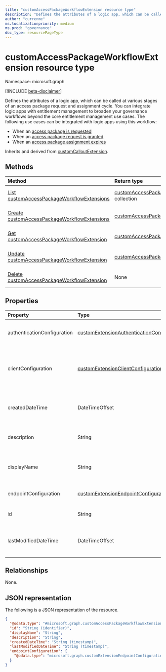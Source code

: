 ```yaml
---
title: "customAccessPackageWorkflowExtension resource type"
description: "Defines the attributes of a logic app, which can be called at various stages of an access package request and assignment cycle."
author: "currenme"
ms.localizationpriority: medium
ms.prod: "governance"
doc_type: resourcePageType
---
```


# customAccessPackageWorkflowExtension resource type

Namespace: microsoft.graph

[!INCLUDE [beta-disclaimer](../../includes/beta-disclaimer.md)]

Defines the attributes of a logic app, which can be called at various stages of an access package request and assignment cycle. You can integrate logic apps with entitlement management to broaden your governance workflows beyond the core entitlement management use cases. The following use cases can be integrated with logic apps using this workflow:
- When an [access package is requested](accesspackageassignmentrequest.md)
- When an [access package request is granted](accesspackageassignment.md)
- When an [access package assignment expires](accesspackageassignment.md)

Inherits and derived from [customCalloutExtension](../resources/customcalloutextension.md).


## Methods
|Method|Return type|Description|
|:---|:---|:---|
|[List customAccessPackageWorkflowExtensions](../api/accesspackagecatalog-list-customaccesspackageworkflowextensions.md)|[customAccessPackageWorkflowExtension](../resources/customaccesspackageworkflowextension.md) collection|Get a list of the [customAccessPackageWorkflowExtension](../resources/customaccesspackageworkflowextension.md) objects and their properties.|
|[Create customAccessPackageWorkflowExtensions](../api/accesspackagecatalog-post-customaccesspackageworkflowextensions.md)|[customAccessPackageWorkflowExtension](../resources/customaccesspackageworkflowextension.md)|Create a new [customAccessPackageWorkflowExtension](../resources/customaccesspackageworkflowextension.md) object.|
|[Get customAccessPackageWorkflowExtension](../api/customaccesspackageworkflowextension-get.md)|[customAccessPackageWorkflowExtension](../resources/customaccesspackageworkflowextension.md)|Read the properties and relationships of a [customAccessPackageWorkflowExtension](../resources/customaccesspackageworkflowextension.md) object.|
|[Update customAccessPackageWorkflowExtension](../api/customaccesspackageworkflowextension-update.md)|[customAccessPackageWorkflowExtension](../resources/customaccesspackageworkflowextension.md)|Update the properties of a [customAccessPackageWorkflowExtension](../resources/customaccesspackageworkflowextension.md) object.|
|[Delete customAccessPackageWorkflowExtension](../api/customaccesspackageworkflowextension-delete.md)|None|Deletes a [customAccessPackageWorkflowExtension](../resources/customaccesspackageworkflowextension.md) object.|

## Properties
|Property|Type|Description|
|:---|:---|:---|
|authenticationConfiguration|[customExtensionAuthenticationConfiguration](../resources/customextensionauthenticationconfiguration.md)|Configuration for securing the API call to the logic app. For example, using OAuth client credentials flow. Inherited from [customCalloutExtension](../resources/customcalloutextension.md).|
|clientConfiguration|[customExtensionClientConfiguration](../resources/customextensionclientconfiguration.md)| HTTP connection settings that define how long Azure AD can wait for a connection to a logic app, how many times you can retry a timed-out connection and the exception scenarios when retries are allowed. Inherited from [customCalloutExtension](../resources/customcalloutextension.md).|
|createdDateTime|DateTimeOffset|Represents date and time information using ISO 8601 format and is always in UTC time. For example, midnight UTC on Jan 1, 2014 is `2014-01-01T00:00:00Z`. Read-only.|
|description|String|Description for the customAccessPackageWorkflowExtension object. Inherited from [customCalloutExtension](../resources/customcalloutextension.md). Read only.|
|displayName|String|Display name for the customAccessPackageWorkflowExtension object. Inherited from [customCalloutExtension](../resources/customcalloutextension.md). Read only. Supports `$filter` (`contains`).|
|endpointConfiguration|[customExtensionEndpointConfiguration](../resources/customextensionendpointconfiguration.md)|The type and details for configuring the endpoint to call the logic app's workflow. Inherited from [customCalloutExtension](../resources/customcalloutextension.md).|  
|id|String|Identifier for the customAccessPackageWorkflowExtension object. Inherited from [entity](../resources/entity.md).|
|lastModifiedDateTime|DateTimeOffset|Represents date and time information using ISO 8601 format and is always in UTC time. For example, midnight UTC on Jan 1, 2014 is `2014-01-01T00:00:00Z`. Read-only.|

## Relationships
None.

## JSON representation
The following is a JSON representation of the resource.
<!-- {
  "blockType": "resource",
  "keyProperty": "id",
  "@odata.type": "microsoft.graph.customAccessPackageWorkflowExtension",
  "baseType": "microsoft.graph.customCalloutExtension",
  "openType": false
}
-->
``` json
{
  "@odata.type": "#microsoft.graph.customAccessPackageWorkflowExtension",
  "id": "String (identifier)",
  "displayName": "String",
  "description": "String",
  "createdDateTime": "String (timestamp)",
  "lastModifiedDateTime": "String (timestamp)",
  "endpointConfiguration": {
    "@odata.type": "microsoft.graph.customExtensionEndpointConfiguration"
  }
}
```
